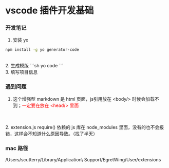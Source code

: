 # vscode 插件开发基础
### 开发笔记
1. 安装 yo
```sh
npm install -g yo generator-code
```
<br>
2. 生成模版
```sh
yo code
```
<br>
3. 填写项目信息

### 遇到问题
1. 这个增强型 markdown 是 html 页面，js引用放在 &lt;body/&gt; 时候会加载不到；<font color="red">一定要在放在 &lt;head/&gt; 里面</font>
<br>
<br>
2. extension.js require() 依赖的 js 库在 node_modules 里面，没有的也不会报错，这样会不知道什么原因导致。（找了半天）

### mac 路径
/Users/scutterry/Library/Application\ Support/EgretWing/User/extensions